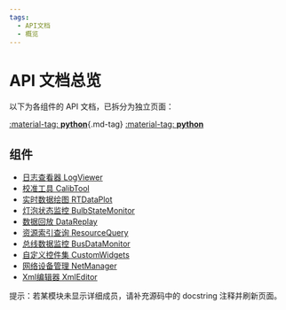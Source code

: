 ```yaml
---
tags:
  - API文档
  - 概览
---
```


# API 文档总览

以下为各组件的 API 文档，已拆分为独立页面：

[:material-tag: **python**](../tags/#tag:python){.md-tag}
[:material-tag: **python**](../tags/#tag:python)

## 组件
- [日志查看器 LogViewer](../API/log_viewer.md)
- [校准工具 CalibTool](../API/calib_tool.md)
- [实时数据绘图 RTDataPlot](../API/rt_data_plot.md)
- [灯泡状态监控 BulbStateMonitor](../API/bulb_statemonitor.md)
- [数据回放 DataReplay](../API/data_replay.md)
- [资源索引查询 ResourceQuery](../API/resource_query.md)
- [总线数据监控 BusDataMonitor](../API/bus_data_monitor.md)
- [自定义控件集 CustomWidgets](../API/custom_widgets.md)
- [网络设备管理 NetManager](../API/net_manager.md)
- [Xml编辑器 XmlEditor](../API/xml_editor.md)

提示：若某模块未显示详细成员，请补充源码中的 docstring 注释并刷新页面。